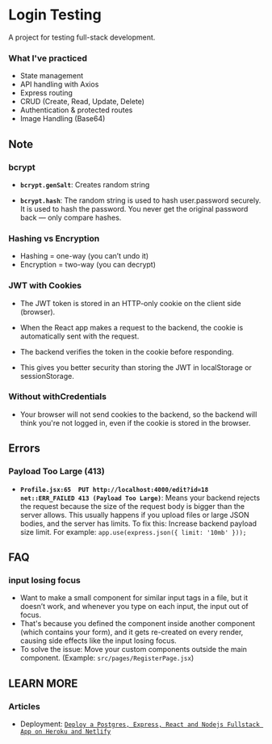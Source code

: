 # Login Testing
A project for testing full-stack development.
### What I've practiced
  * State management
  * API handling with Axios
  * Express routing
  * CRUD (Create, Read, Update, Delete)
  * Authentication & protected routes
  * Image Handling (Base64)

## Note

  ### bcrypt
   * **`bcrypt.genSalt`**:
     Creates random string
     
   * **`bcrypt.hash`**:
     The random string is used to hash user.password securely. It is used to hash the password. You never get the original password back — only compare hashes.
     
  ### Hashing vs Encryption
   * Hashing = one-way (you can’t undo it)
   * Encryption = two-way (you can decrypt)

  ### JWT with Cookies
   * The JWT token is stored in an HTTP-only cookie on the client side (browser).
   * When the React app makes a request to the backend, the cookie is automatically sent with the request.
   * The backend verifies the token in the cookie before responding.
     
   * This gives you better security than storing the JWT in localStorage or sessionStorage.

### Without withCredentials
   * Your browser will not send cookies to the backend, so the backend will think you're not logged in, even if the cookie is stored in the browser.

## Errors
   ### Payload Too Large (413)
   * **`Profile.jsx:65  PUT http://localhost:4000/edit?id=18 net::ERR_FAILED 413 (Payload Too Large)`**:
     Means your backend rejects the request because the size of the request body is bigger than the server allows. This usually happens if you upload files or large JSON bodies, and the server has limits.
     To fix this: Increase backend payload size limit.
     For example:
     `app.use(express.json({ limit: '10mb' }));`
## FAQ

  ### input losing focus
   * Want to make a small component for similar input tags in a file, but it doesn’t work, and whenever you type on each input, the input out of focus.
   * That's because you defined the component inside another component (which contains your form), and it gets re-created on every render, causing side effects like the input losing focus.
   * To solve the issue: Move your custom components outside the main component. (Example: `src/pages/RegisterPage.jsx`)

## LEARN MORE
  ### Articles
  * Deployment: [`Deploy a Postgres, Express, React and Nodejs Fullstack App on Heroku and Netlify`](https://levelup.gitconnected.com/deploy-pern-fullstack-app-on-heroku-and-netlify-automatic-deploy-9b61ac6a254e)
